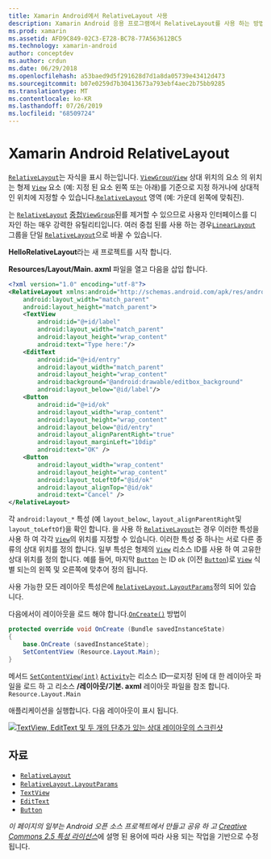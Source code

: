 ```yaml
---
title: Xamarin Android에서 RelativeLayout 사용
description: Xamarin Android 응용 프로그램에서 RelativeLayout를 사용 하는 방법
ms.prod: xamarin
ms.assetid: AFD9C849-02C3-E728-BC78-77A563612BC5
ms.technology: xamarin-android
author: conceptdev
ms.author: crdun
ms.date: 06/29/2018
ms.openlocfilehash: a53baed9d5f291628d7d1a8da05739e43412d473
ms.sourcegitcommit: b07e0259d7b30413673a793ebf4aec2b75bb9285
ms.translationtype: MT
ms.contentlocale: ko-KR
ms.lasthandoff: 07/26/2019
ms.locfileid: "68509724"
---
```

# <a name="xamarinandroid-relativelayout"></a>Xamarin Android RelativeLayout

[`RelativeLayout`](xref:Android.Widget.RelativeLayout)는 자식을 표시 하는입니다. [`ViewGroup`](xref:Android.Views.ViewGroup)[`View`](xref:Android.Views.View)
상대 위치의 요소 의 위치는 형제 [`View`](xref:Android.Views.View) 요소 (예: 지정 된 요소 왼쪽 또는 아래)를 기준으로 지정 하거나에 상대적인 위치에 지정할 수 있습니다.[`RelativeLayout`](xref:Android.Widget.RelativeLayout)
영역 (예: 가운데 왼쪽에 맞춰진).

는 [`RelativeLayout`](xref:Android.Widget.RelativeLayout) [중첩`ViewGroup`](xref:Android.Views.ViewGroup)된를 제거할 수 있으므로 사용자 인터페이스를 디자인 하는 매우 강력한 유틸리티입니다. 여러 중첩 된를 사용 하는 경우[`LinearLayout`](xref:Android.Widget.LinearLayout)
그룹을 단일 [`RelativeLayout`](xref:Android.Widget.RelativeLayout)으로 바꿀 수 있습니다.

**HelloRelativeLayout**라는 새 프로젝트를 시작 합니다.

**Resources/Layout/Main. axml** 파일을 열고 다음을 삽입 합니다.

```xml
<?xml version="1.0" encoding="utf-8"?>
<RelativeLayout xmlns:android="http://schemas.android.com/apk/res/android"
    android:layout_width="match_parent"
    android:layout_height="match_parent">
    <TextView
        android:id="@+id/label"
        android:layout_width="match_parent"
        android:layout_height="wrap_content"
        android:text="Type here:"/>
    <EditText
        android:id="@+id/entry"
        android:layout_width="match_parent"
        android:layout_height="wrap_content"
        android:background="@android:drawable/editbox_background"
        android:layout_below="@id/label"/>
    <Button
        android:id="@+id/ok"
        android:layout_width="wrap_content"
        android:layout_height="wrap_content"
        android:layout_below="@id/entry"
        android:layout_alignParentRight="true"
        android:layout_marginLeft="10dip"
        android:text="OK" />
    <Button
        android:layout_width="wrap_content"
        android:layout_height="wrap_content"
        android:layout_toLeftOf="@id/ok"
        android:layout_alignTop="@id/ok"
        android:text="Cancel" />
</RelativeLayout>
```

각 `android:layout_*` 특성 (예 `layout_below`:, `layout_alignParentRight`및 `layout_toLeftOf`)을 확인 합니다.
을 사용 하 [`RelativeLayout`](xref:Android.Widget.RelativeLayout)는 경우 이러한 특성을 사용 하 여 각각 [`View`](xref:Android.Views.View)의 위치를 지정할 수 있습니다. 이러한 특성 중 하나는 서로 다른 종류의 상대 위치를 정의 합니다. 일부 특성은 형제의 [`View`](xref:Android.Views.View) 리소스 ID를 사용 하 여 고유한 상대 위치를 정의 합니다. 예를 들어, 마지막 [`Button`](xref:Android.Widget.Button) 는 ID `ok` (이전 [`Button`](xref:Android.Widget.Button))로 [`View`](xref:Android.Views.View) 식별 되는의 왼쪽 및 오른쪽에 맞추어 정의 됩니다.

사용 가능한 모든 레이아웃 특성은에 [`RelativeLayout.LayoutParams`](xref:Android.Widget.RelativeLayout.LayoutParams)정의 되어 있습니다.

다음에서이 레이아웃을 로드 해야 합니다.[`OnCreate()`](xref:Android.App.Activity.OnCreate*)
방법이

```csharp
protected override void OnCreate (Bundle savedInstanceState)
{
    base.OnCreate (savedInstanceState);
    SetContentView (Resource.Layout.Main);
}
```

메서드 [`SetContentView(int)`](xref:Android.App.Activity.SetContentView*) [`Activity`](xref:Android.App.Activity)는 리소스 ID&mdash;로지정 된에 대 한 레이아웃 파일을 로드 하 고 리소스 **/레이아웃/기본. axml** 레이아웃 파일을 참조 합니다. `Resource.Layout.Main`

애플리케이션을 실행합니다. 다음 레이아웃이 표시 됩니다.

[![TextView, EditText 및 두 개의 단추가 있는 상대 레이아웃의 스크린샷](relative-layout-images/helloviews2.png)](relative-layout-images/helloviews2.png#lightbox)

## <a name="resources"></a>자료

- [`RelativeLayout`](xref:Android.Widget.RelativeLayout)
- [`RelativeLayout.LayoutParams`](xref:Android.Widget.RelativeLayout.LayoutParams)
- [`TextView`](xref:Android.Widget.TextView)
- [`EditText`](xref:Android.Widget.EditText)
- [`Button`](xref:Android.Widget.Button)

*이 페이지의 일부는 Android 오픈 소스 프로젝트에서 만들고 공유 하 고*
[*Creative Commons 2.5 특성 라이선스*](http://creativecommons.org/licenses/by/2.5/)에 설명 된 용어에 따라 사용 되는 작업을 기반으로 수정 됩니다.
